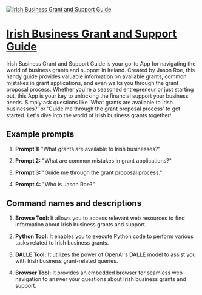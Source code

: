 [![Irish Business Grant and Support Guide](https://files.oaiusercontent.com/file-mXDoGrFvOMp7yictsXRxTAnN?se=2123-10-18T13%3A56%3A44Z&sp=r&sv=2021-08-06&sr=b&rscc=max-age%3D31536000%2C%20immutable&rscd=attachment%3B%20filename%3D3589e175-f5b5-408a-b84c-474771a3640e.png&sig=89el367/yJePzyhzvF4M1JNnUkWiVp6zSMi43YVV9Yo%3D)](https://chat.openai.com/g/g-uj8QNBEA4-irish-business-grant-and-support-guide)

# [Irish Business Grant and Support Guide](https://chat.openai.com/g/g-uj8QNBEA4-irish-business-grant-and-support-guide)

Irish Business Grant and Support Guide is your go-to App for navigating the world of business grants and support in Ireland. Created by Jason Roe, this handy guide provides valuable information on available grants, common mistakes in grant applications, and even walks you through the grant proposal process. Whether you're a seasoned entrepreneur or just starting out, this App is your key to unlocking the financial support your business needs. Simply ask questions like 'What grants are available to Irish businesses?' or 'Guide me through the grant proposal process' to get started. Let's dive into the world of Irish business grants together!

## Example prompts

1. **Prompt 1:** "What grants are available to Irish businesses?"

2. **Prompt 2:** "What are common mistakes in grant applications?"

3. **Prompt 3:** "Guide me through the grant proposal process."

4. **Prompt 4:** "Who is Jason Roe?"

## Command names and descriptions

1. **Browse Tool:** It allows you to access relevant web resources to find information about Irish business grants and support.

2. **Python Tool:** It enables you to execute Python code to perform various tasks related to Irish business grants.

3. **DALLE Tool:** It utilizes the power of OpenAI's DALLE model to assist you with Irish business grant-related queries.

4. **Browser Tool:** It provides an embedded browser for seamless web navigation to answer your questions about Irish business grants and support.